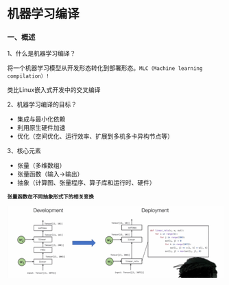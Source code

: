 # 机器学习编译



### 一、概述

1、什么是机器学习编译？

将一个机器学习模型从开发形态转化到部署形态。`MLC（Machine learning compilation）!`

类比Linux嵌入式开发中的交叉编译

2、机器学习编译的目标？

- 集成与最小化依赖
- 利用原生硬件加速
- 优化（空间优化、运行效率、扩展到多机多卡异构节点等）

3、核心元素

- 张量（多维数组）
- 张量函数（输入->输出）
- 抽象（计算图、张量程序、算子库和运行时、硬件）

**`张量函数在不同抽象形式下的相关变换`**

![](picture/1.png)